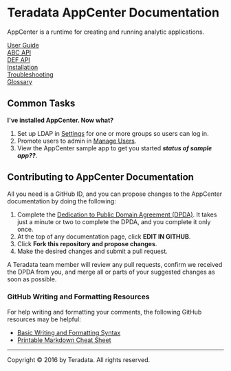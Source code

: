 # Teradata AppCenter Documentation

AppCenter is a runtime for creating and running analytic applications. 

<div class="row">
 <div class="grid-4">
 <a href="user-guide/index.md" class="btn btn-raised btn-block"><i class="fa fa-desktop"></i> User Guide</a>
 </div>
 <div class="grid-4">
 <a href="ingest/index.md" class="btn btn-raised btn-block"><i class="fa fa-code"></i> ABC API</a>
 </div>
 <div class="grid-4">
 <a href="api/index.md" class="btn btn-raised btn-block"><i class="fa fa-code"></i> DEF API</a>
 </div>
</div>
<div class="row">
 <div class="grid-4">
 <a href="installation/prerequisites.md" class="btn btn-raised btn-block"><i class="fa fa-download"></i> Installation</a>
 </div>
 <div class="grid-4">
 <a href="troubleshooting/intro.md" class="btn btn-raised btn-block"><i class="fa fa-question-circle"></i> Troubleshooting</a>
 </div>
 <div class="grid-4">
 <a href="GLOSSARY.md" class="btn btn-raised btn-block"><i class="fa fa-book"></i> Glossary</a>
 </div>
</div>

## Common Tasks

**I've installed AppCenter. Now what?**

1. Set up LDAP in [Settings](user-guide/settings.md) for one or more groups so users can log in.
2. Promote users to admin in [Manage Users](user-guide/manage-users.md).
3. View the AppCenter sample app to get you started _**status of sample app??**_.

## Contributing to AppCenter Documentation

All you need is a GitHub ID, and you can propose changes to the AppCenter documentation by doing the following:

1. Complete the [Dedication to Public Domain Agreement (DPDA)](CONTRIBUTING-DOCUMENTATION.md). It takes just a minute or two to complete the DPDA, and you complete it only once.
2. At the top of any documentation page, click **EDIT IN GITHUB**. 
3. Click **Fork this repository and propose changes**.
4. Make the desired changes and submit a pull request.

A Teradata team member will review any pull requests, confirm we received the DPDA from you, and merge all or parts of your suggested changes as soon as possible.  

### GitHub Writing and Formatting Resources

For help writing and formatting your comments, the following GitHub resources may be helpful:
- [Basic Writing and Formatting Syntax](https://help.github.com/articles/basic-writing-and-formatting-syntax/)
- [Printable Markdown Cheat Sheet](https://guides.github.com/pdfs/markdown-cheatsheet-online.pdf)


---

Copyright &copy; 2016 by Teradata. All rights reserved.
